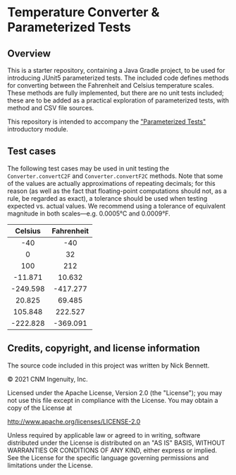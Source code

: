 # Temperature Converter & Parameterized Tests

## Overview

This is a starter repository, containing a Java Gradle project, to be used for introducing JUnit5 parameterized tests. The included code defines methods for converting between the Fahrenheit and Celsius temperature scales. These methods are fully implemented, but there are no unit tests included; these are to be added as a practical exploration of parameterized tests, with method and CSV file sources.

This repository is intended to accompany the ["Parameterized Tests"](https://ddc-java.github.io/parameterized-tests/) introductory module.

## Test cases

The following test cases may be used in unit testing the `Converter.convertC2F` and `Converter.convertF2C` methods. Note that some of the values are actually approximations of repeating decimals; for this reason (as well as the fact that floating-point computations should not, as a rule, be regarded as exact), a tolerance should be used when testing expected vs. actual values. We recommend using a tolerance of equivalent magnitude in both scales&mdash;e.g. 0.0005&deg;C and 0.0009&deg;F.

| Celsius | Fahrenheit |
|:-------:|:----------:|
| -40 | -40 |
| 0 | 32 |
| 100 | 212 |
| -11.871 | 10.632 |
| -249.598 | -417.277 |
| 20.825 | 69.485 |
| 105.848 | 222.527 |
| -222.828 | -369.091 |

## Credits, copyright, and license information

The source code included in this project was written by Nick Bennett.

&copy; 2021 CNM Ingenuity, Inc.

Licensed under the Apache License, Version 2.0 (the "License");
you may not use this file except in compliance with the License.
You may obtain a copy of the License at

<http://www.apache.org/licenses/LICENSE-2.0>

Unless required by applicable law or agreed to in writing, software
distributed under the License is distributed on an "AS IS" BASIS,
WITHOUT WARRANTIES OR CONDITIONS OF ANY KIND, either express or implied.
See the License for the specific language governing permissions and
limitations under the License.
